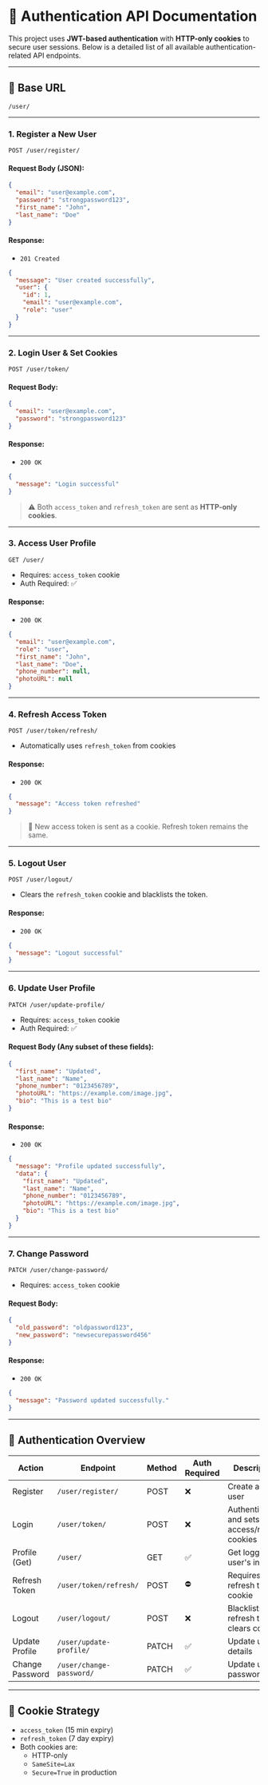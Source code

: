 
# 🔐 Authentication API Documentation

This project uses **JWT-based authentication** with **HTTP-only cookies** to secure user sessions. Below is a detailed list of all available authentication-related API endpoints.

---

## 📌 Base URL
```
/user/
```

---

### 1. **Register a New User**
`POST /user/register/`

#### Request Body (JSON):
```json
{
  "email": "user@example.com",
  "password": "strongpassword123",
  "first_name": "John",
  "last_name": "Doe"
}
```

#### Response:
- `201 Created`
```json
{
  "message": "User created successfully",
  "user": {
    "id": 1,
    "email": "user@example.com",
    "role": "user"
  }
}
```

---

### 2. **Login User & Set Cookies**
`POST /user/token/`

#### Request Body:
```json
{
  "email": "user@example.com",
  "password": "strongpassword123"
}
```

#### Response:
- `200 OK`
```json
{
  "message": "Login successful"
}
```

> ⚠️ Both `access_token` and `refresh_token` are sent as **HTTP-only cookies**.

---

### 3. **Access User Profile**
`GET /user/`

- Requires: `access_token` cookie
- Auth Required: ✅

#### Response:
- `200 OK`
```json
{
  "email": "user@example.com",
  "role": "user",
  "first_name": "John",
  "last_name": "Doe",
  "phone_number": null,
  "photoURL": null
}
```

---

### 4. **Refresh Access Token**
`POST /user/token/refresh/`

- Automatically uses `refresh_token` from cookies

#### Response:
- `200 OK`
```json
{
  "message": "Access token refreshed"
}
```

> 🔁 New access token is sent as a cookie. Refresh token remains the same.

---

### 5. **Logout User**
`POST /user/logout/`

- Clears the `refresh_token` cookie and blacklists the token.

#### Response:
- `200 OK`
```json
{
  "message": "Logout successful"
}
```

---

### 6. **Update User Profile**
`PATCH /user/update-profile/`

- Requires: `access_token` cookie
- Auth Required: ✅

#### Request Body (Any subset of these fields):
```json
{
  "first_name": "Updated",
  "last_name": "Name",
  "phone_number": "0123456789",
  "photoURL": "https://example.com/image.jpg",
  "bio": "This is a test bio"
}
```

#### Response:
- `200 OK`
```json
{
  "message": "Profile updated successfully",
  "data": {
    "first_name": "Updated",
    "last_name": "Name",
    "phone_number": "0123456789",
    "photoURL": "https://example.com/image.jpg",
    "bio": "This is a test bio"
  }
}
```

---

### 7. **Change Password**
`PATCH /user/change-password/`

- Requires: `access_token` cookie

#### Request Body:
```json
{
  "old_password": "oldpassword123",
  "new_password": "newsecurepassword456"
}
```

#### Response:
- `200 OK`
```json
{
  "message": "Password updated successfully."
}
```

---

## 🔐 Authentication Overview

| Action              | Endpoint                  | Method | Auth Required | Description                                     |
|---------------------|---------------------------|--------|----------------|-------------------------------------------------|
| Register            | `/user/register/`         | POST   | ❌             | Create a new user                               |
| Login               | `/user/token/`            | POST   | ❌             | Authenticates and sets access/refresh cookies   |
| Profile (Get)       | `/user/`                  | GET    | ✅             | Get logged-in user's info                       |
| Refresh Token       | `/user/token/refresh/`    | POST   | ⛔             | Requires refresh token cookie                   |
| Logout              | `/user/logout/`           | POST   | ❌             | Blacklists refresh token, clears cookies        |
| Update Profile      | `/user/update-profile/`   | PATCH  | ✅             | Update user details                             |
| Change Password     | `/user/change-password/`  | PATCH  | ✅             | Update user's password                          |

---

## 🍪 Cookie Strategy

- `access_token` (15 min expiry)  
- `refresh_token` (7 day expiry)  
- Both cookies are:
  - HTTP-only
  - `SameSite=Lax`
  - `Secure=True` in production